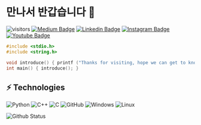 # 만나서 반갑습니다 👋


![visitors](https://visitor-badge.laobi.icu/badge?page_id=yant0x00)
[![Medium Badge](https://img.shields.io/badge/-@xecureyan-03a57a?style=flat-square&labelColor=000000&logo=Medium&link=https://medium.com/@xecureyan/)](https://medium.com/@xecureyan)
[![Linkedin Badge](https://img.shields.io/badge/-xecureyan-blue?style=flat-square&logo=Linkedin&logoColor=white&link=https://www.linkedin.com/in/xecureyan/)](https://www.linkedin.com/in/xecureyan/)
[![Instagram Badge](https://img.shields.io/badge/-xecureyan-purple?style=flat-square&logo=instagram&logoColor=white&link=https://instagram.com/xecureyan/)](https://instagram.com/xecureyan)
[![Youtube Badge](https://img.shields.io/badge/-SECUREYAN-darkred?style=flat-square&logo=youtube&logoColor=white&link=https://www.youtube.com/c/SECUREYAN)](https://www.youtube.com/c/SECUREYAN)
<script src="https://tryhackme.com/badge/180565"></script>

```C
#include <stdio.h>
#include <string.h>

void introduce() { printf ("Thanks for visiting, hope we can get to know each other"); }
int main() { introduce(); }
```

## ⚡ Technologies

![Python](https://img.shields.io/badge/-Python-black?style=flat-square&logo=Python)
![C++](https://img.shields.io/badge/-C++-00599C?style=flat-square)
![C](https://img.shields.io/badge/-00599C?style=flat-square&logo=C)
![GitHub](https://img.shields.io/badge/-GitHub-181717?style=flat-square&logo=github)
![Windows](https://img.shields.io/badge/OS-Windows-informational?style=flat&logo=windows&logoColor=white&color=6aa6f8)
![Linux](https://img.shields.io/badge/OS-Linux-informational?style=flat&logo=linux&logoColor=white&color=6aa6f8)

![Github Status](https://github-readme-stats.vercel.app/api?username=0xalfi&show_icons=true&theme=tokyonight) <br>
